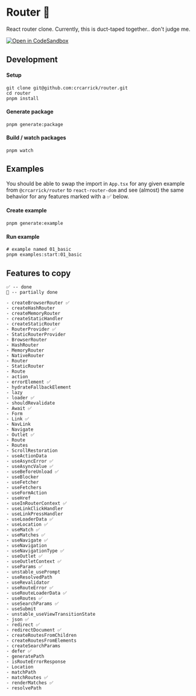 # Router 🚂

React router clone. Currently, this is duct-taped together.. don't judge me.

[![Open in CodeSandbox](https://img.shields.io/badge/Open%20in-CodeSandbox-DCFF50?style=for-the-badge&logo=codesandbox)](https://githubbox.com/crcarrick/router)

## Development

#### Setup

```shell
git clone git@github.com:crcarrick/router.git
cd router
pnpm install
```

#### Generate package

```shell
pnpm generate:package
```

#### Build / watch packages

```shell
pnpm watch
```

## Examples

You should be able to swap the import in `App.tsx` for any given example from `@crcarrick/router` to `react-router-dom` and see (almost)
the same behavior for any features marked with a ✅ below.

#### Create example

```shell
pnpm generate:example
```

#### Run example

```shell
# example named 01_basic
pnpm examples:start:01_basic
```

## Features to copy

```
✅ -- done
🤔 -- partially done

- createBrowserRouter ✅
- createHashRouter
- createMemoryRouter
- createStaticHandler
- createStaticRouter
- RouterProvider ✅
- StaticRouterProvider
- BrowserRouter
- HashRouter
- MemoryRouter
- NativeRouter
- Router
- StaticRouter
- Route
- action
- errorElement ✅
- hydrateFallbackElement
- lazy
- loader ✅
- shouldRevalidate
- Await ✅
- Form
- Link ✅
- NavLink
- Navigate
- Outlet ✅
- Route
- Routes
- ScrollRestoration
- useActionData
- useAsyncError ✅
- useAsyncValue ✅
- useBeforeUnload ✅
- useBlocker
- useFetcher
- useFetchers
- useFormAction
- useHref
- useInRouterContext ✅
- useLinkClickHandler
- useLinkPressHandler
- useLoaderData ✅
- useLocation ✅
- useMatch ✅
- useMatches ✅
- useNavigate ✅
- useNavigation
- useNavigationType ✅
- useOutlet ✅
- useOutletContext ✅
- useParams ✅
- unstable_usePrompt
- useResolvedPath
- useRevalidator
- useRouteError ✅
- useRouteLoaderData ✅
- useRoutes ✅
- useSearchParams ✅
- useSubmit
- unstable_useViewTransitionState
- json ✅
- redirect ✅
- redirectDocument ✅
- createRoutesFromChildren
- createRoutesFromElements
- createSearchParams
- defer ✅
- generatePath
- isRouteErrorResponse
- Location
- matchPath
- matchRoutes ✅
- renderMatches ✅
- resolvePath
```
